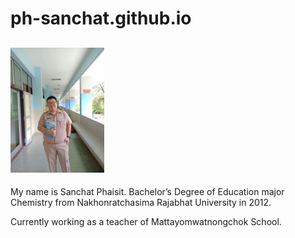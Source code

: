 # ph-sanchat.github.io
## <img src="mangkorn.jpg" width="150">
My name is Sanchat Phaisit. Bachelor’s Degree of Education major Chemistry from Nakhonratchasima Rajabhat University in 2012.

Currently working as a teacher of Mattayomwatnongchok School.
